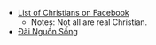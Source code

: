 - [List of Christians on Facebook](https://www.facebook.com/lists/10151638152547122)
  - Notes: Not all are real Christian.
- [Đài Nguồn Sống](http://v3k.net/vi/dai-nguon-song)
